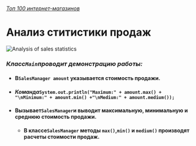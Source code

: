 ###### *[Топ 100 интернет-магазинов](https://e-pepper.ru/news/100-krupneyshikh-internet-magazinov-2021-ot-data-insight.html)*

# **Анализ ститистики продаж**
![Analysis of sales statistics](https://noomarketing.net/sites/default/files/u1/uvelicheniye-prodazh-tovarov-kartinka-1.jpg)


### *Класс`Main`проводит демонстрацию работы:*
* #### **В`SalesManager amount` указывается стоимость продажи.**
* #### *Команда*`System.out.println("Maximum:" + amount.max() + "\nMinimum:" + amount.min() +"\nMedium:" + amount.medium());`
* #### **Вызывает`SalesManager`и выводит максимальную, минимальную и среднюю стоимость продажи.** 
  * #### **В классе`SalesManager` методы `max()`,`min()` и `medium()` производят расчеты стоимости продаж.**